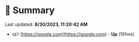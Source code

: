 # 📖 Summary
Last updated: **8/30/2023, 11:20:42 AM**

- `GET` [https://google.com](https://google.com) - **Up** (191ms)
